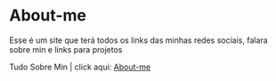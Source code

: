 # About-me

Esse é um site que terá todos os links das minhas redes sociais, falara sobre min e links para projetos

Tudo Sobre Min | click aqui: [About-me](https://kauahssantos.github.io/About-Me/home/index.html)
